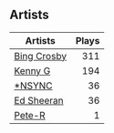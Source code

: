 ## Artists
Artists | Plays 
----- | -----: 
[Bing Crosby](/artists/bing-crosby-1864) | 311
[Kenny G](/artists/kenny-g-7789) | 194
[*NSYNC](/artists/nsync-31882) | 36
[Ed Sheeran](/artists/ed-sheeran-396790) | 36
[Pete-R](/artists/pete-r-30076076) | 1

